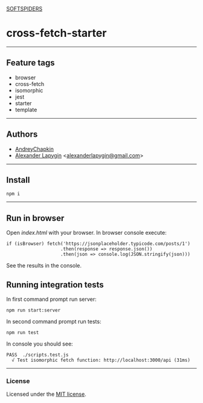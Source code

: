 [SOFTSPIDERS](https://github.com/softspiders/softspiders)

# cross-fetch-starter

---

## Feature tags

- browser
- cross-fetch
- isomorphic
- jest
- starter
- template

---

## Authors

- [AndreyChapkin](https://github.com/AndreyChapkin)
- [Alexander Lapygin](https://github.com/AlexanderLapygin)  <<alexanderlapygin@gmail.com>>

---

## Install

```
npm i
```

---

## Run in browser

Open *index.html* with your browser. In browser console execute:
```
if (isBrowser) fetch('https://jsonplaceholder.typicode.com/posts/1')
                    .then(response => response.json())
                    .then(json => console.log(JSON.stringify(json)))
```
See the results in the console.

## Running integration tests

In first command prompt run server: 
```
npm run start:server
```
In second command prompt run tests:
```
npm run test
```
In console you should see:
```
PASS  ./scripts.test.js
  √ Test isomorphic fetch function: http://localhost:3000/api (31ms)
```

---
### License

Licensed under the [MIT license](./LICENSE).